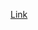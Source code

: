 [Link](https://theoneandonlystack.github.io/Vu_Stack_ART2210//Projects/GenerativeArt/p5/GenerativeArt.html)
